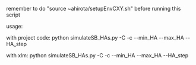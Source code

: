 remember to do "source ~ahirota/setupEnvCXY.sh" before running this script

usage:

with project code: 
python simulateSB_HAs.py <project code> <SB name> -C <array config> -c <correlator> --min_HA <min HA> --max_HA <max HA> --HA_step <HA step>

with xlm:
python simulateSB_HAs.py <xml filename> -C <array config> -c <correlator> --min_HA <min HA> --max_HA <max HA> --HA_step <HA step>
